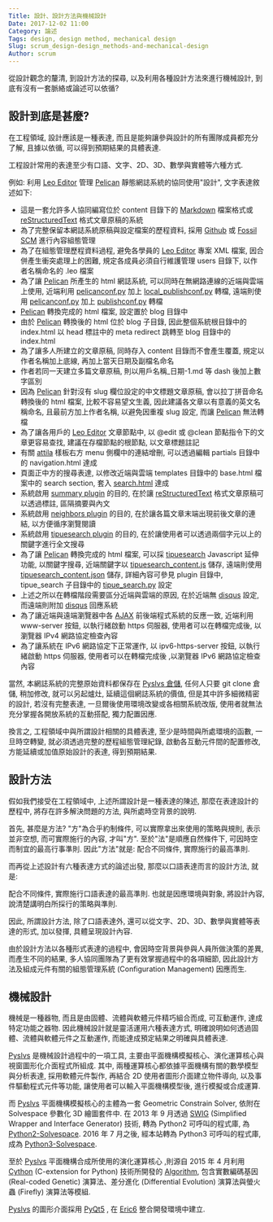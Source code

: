 ```yaml
---
Title: 設計、設計方法與機械設計
Date: 2017-12-02 11:00
Category: 論述
Tags: design, design method, mechanical design
Slug: scrum_design-design_methods-and-mechanical-design
Author: scrum
---
```


從設計觀念的釐清, 到設計方法的探尋, 以及利用各種設計方法來進行機械設計, 到底有沒有一套脈絡或論述可以依循?

<!-- PELICAN_END_SUMMARY -->

設計到底是甚麼?
---

在工程領域, 設計應該是一種表達, 而且是能夠讓參與設計的所有團隊成員都充分了解, 且據以依循, 可以得到預期結果的具體表達.

工程設計常用的表達至少有口語、文字、2D、3D、數學與實體等六種方式.

例如: 利用 [Leo Editor] 管理 [Pelican] 靜態網誌系統的協同使用"設計", 文字表達敘述如下:

  *  這是一套允許多人協同編寫位於 content 目錄下的 [Markdown] 檔案格式或 [reStructuredText] 格式文章原稿的系統
  *  為了完整保留本網誌系統原稿與設定檔案的歷程資料, 採用 [Github] 或 [Fossil SCM] 進行內容組態管理
  *  為了在組態管理歷程資料過程, 避免各學員的 [Leo Editor] 專案 XML 檔案, 因合併產生衝突處理上的困難, 規定各成員必須自行維護管理 users 目錄下, 以作者名稱命名的 .leo 檔案
  *  為了讓 [Pelican] 所產生的 html 網誌系統, 可以同時在無網路連線的近端與雲端上使用, 近端利用 [pelicanconf.py] 加上 [local_publishconf.py] 轉檔, 遠端則使用 [pelicanconf.py] 加上 [publishconf.py] 轉檔
  *  [Pelican] 轉換完成的 html 檔案, 設定置於 blog 目錄中
  *  由於 [Pelican] 轉換後的 html 位於 blog 子目錄, 因此整個系統根目錄中的 index.html 以 head 標註中的 meta redirect 跳轉至 blog 目錄中的 index.html
  *  為了讓多人所建立的文章原稿, 同時存入 content 目錄而不會產生覆蓋, 規定以作者名稱加上底線, 再加上當天日期及副檔名命名
  *  作者若同一天建立多篇文章原稿, 則以用戶名稱_日期-1.md 等 dash 後加上數字區別
  *  因為 [Pelican] 針對沒有 slug 欄位設定的中文標題文章原稿, 會以拉丁拼音命名轉換後的 html 檔案, 比較不容易望文生義, 因此建議各文章以有意義的英文名稱命名, 且最前方加上作者名稱, 以避免因重複 slug 設定, 而讓 [Pelican] 無法轉檔
  *  為了讓各用戶的 [Leo Editor] 文章節點中, 以 @edit 或 @clean 節點指令下的文章更容易查找, 建議在存檔節點的根節點, 以文章標題註記
  *  有關 [attila] 樣板右方 menu 側欄中的連結增刪, 可以透過編輯 partials 目錄中的 navigation.html 達成
  *   頁面正中方的搜尋表達, 以修改近端與雲端 templates 目錄中的 base.html 檔案中的 search section, 套入 [search.html] 達成
  *  系統啟用 [summary plugin] 的目的, 在於讓 [reStructuredText] 格式文章原稿可以透過標註, 區隔摘要與內文
  *  系統啟用 [neighbors plugin] 的目的, 在於讓各篇文章末端出現前後文章的連結, 以方便循序瀏覽閱讀
  *  系統啟用 [tipuesearch plugin] 的目的, 在於讓使用者可以透過兩個字元以上的關鍵字進行全文搜尋
  *  為了讓 [Pelican] 轉換完成的 html 檔案, 可以採 [tipuesearch] Javascript 延伸功能, 以關鍵字搜尋, 近端關鍵字以 [tipuesearch_content.js] 儲存, 遠端則使用 [tipuesearch_content.json] 儲存, 詳細內容可參見 plugin 目錄中, tipue_search 子目錄中的 [tipue_search.py] 設定
  *  上述之所以在轉檔階段需要區分近端與雲端的原因, 在於近端無 [disqus] 設定, 而遠端則附加 [disqus] 回應系統
  *  為了讓近端與遠端瀏覽器中各 [AJAX] 前後端程式系統的反應一致, 近端利用 www-server 按鈕, 以執行緒啟動 https 伺服器, 使用者可以在轉檔完成後, 以瀏覽器 IPv4 網路協定檢查內容
  *  為了讓系統在 IPv6 網路協定下正常運作, 以 ipv6-https-server 按鈕, 以執行緒啟動 https 伺服器, 使用者可以在轉檔完成後 ,以瀏覽器 IPv6 網路協定檢查內容
  
當然, 本網誌系統的完整原始資料都保存在 [Pyslvs 倉儲], 任何人只要 git clone 倉儲, 稍加修改, 就可以另起爐灶, 延續這個網誌系統的價值, 但是其中許多細微精密的設計, 若沒有完整表達, 一旦爾後使用環境改變或各相關系統改版, 使用者就無法充分掌握各開放系統的互動搭配, 獨力配置因應.

換言之, 工程領域中與所謂設計相關的具體表達, 至少是時間與所處環境的函數, 一旦時空轉變, 就必須透過完整的歷程組態管理紀錄, 啟動各互動元件間的配置修改, 方能延續或加值原始設計的表達, 得到預期結果.

[Leo Editor]: http://leoeditor.com/
[pelicanconf.py]: https://github.com/pyslvs/pyslvs.github.io/blob/master/pelicanconf.py
[publishconf.py]: https://github.com/pyslvs/pyslvs.github.io/blob/master/publishconf.py
[local_publishconf.py]: https://github.com/pyslvs/pyslvs.github.io/blob/master/local_publishconf.py
[Pelican]: https://github.com/getpelican/pelican
[Markdown]: https://en.wikipedia.org/wiki/Markdown
[reStructuredText]: https://en.wikipedia.org/wiki/ReStructuredText
[Github]: https://github.com/
[Fossil SCM]: https://www.fossil-scm.org
[attila]: https://github.com/arulrajnet/attila
[AJAX]: https://en.wikipedia.org/wiki/Ajax_(programming)
[Pyslvs 倉儲]: https://github.com/pyslvs/pyslvs.github.io
[tipuesearch]: http://www.tipue.com/search/
[search.html]: https://github.com/pyslvs/pyslvs.github.io/blob/master/theme/attila/templates/search.html
[summary plugin]: https://github.com/getpelican/pelican-plugins/tree/master/summary
[neighbors plugin]: https://github.com/getpelican/pelican-plugins/tree/master/neighbors
[tipuesearch plugin]: https://github.com/getpelican/pelican-plugins/tree/master/tipue_search
[tipuesearch_content.js]: https://github.com/pyslvs/pyslvs.github.io/blob/master/blog/tipuesearch_content.js
[tipuesearch_content.json]: https://github.com/pyslvs/pyslvs.github.io/blob/master/blog/tipuesearch_content.json
[tipue_search.py]: https://github.com/pyslvs/pyslvs.github.io/blob/master/plugin/tipue_search/tipue_search.py
[disqus]: https://disqus.com/

設計方法
---

假如我們接受在工程領域中, 上述所謂設計是一種表達的陳述, 那麼在表達設計的歷程中, 將存在許多解決問題的方法, 與所處時空背景的說明.

首先, 甚麼是方法? "方"為合乎約制條件, 可以實際拿出來使用的策略與規則, 表示並非空想, 而可實際施行的內容, 才叫"方". 至於"法"是順應自然條件下, 可因時空而制宜的最高行事準則. 因此"方法"就是: 配合不同條件, 實際施行的最高準則.

而再從上述設計有六種表達方式的論述出發, 那麼以口語表達而言的設計方法, 就是:

配合不同條件, 實際施行口語表達的最高準則. 也就是因應環境與對象, 將設計內容, 說清楚講明白所採行的策略與準則.

因此, 所謂設計方法, 除了口語表達外, 還可以從文字、2D、3D、數學與實體等表達的形式, 加以發揮, 具體呈現設計內容.

由於設計方法以各種形式表達的過程中, 會因時空背景與參與人員所做決策的差異, 而產生不同的結果, 多人協同團隊為了更有效掌握過程中的各項細節, 因此設計方法及組成元件有關的組態管理系統 (Configuration Management) 因應而生.


機械設計
---

機械是一種器物, 而且是由固體、流體與軟體元件精巧組合而成, 可互動運作, 達成特定功能之器物. 因此機械設計就是靈活運用六種表達方式, 明確說明如何透過固體、流體與軟體元件之互動運作, 而能達成預定結果之明確與具體表達.

[Pyslvs] 是機械設計過程中的一項工具, 主要由平面機構模擬核心、演化運算核心與視窗圖形化介面程式所組成. 其中, 兩種運算核心都依據平面機構有關的數學模型與分析表達, 採用軟體元件製作, 再結合 2D 使用者圖形介面建立物件導向, 以及事件驅動程式元件等功能, 讓使用者可以輸入平面機構模型後, 進行模擬或合成運算.

而 [Pyslvs] 平面機構模擬核心的主體為一套 Geometric Constrain Solver, 依附在 Solvespace 參數化 3D 繪圖套件中. 在 2013 年 9 月透過 [SWIG] (Simplified Wrapper and Interface Generator) 技術, 轉為 Python2 可呼叫的程式庫, 為 [Python2-Solvespace]. 2016 年 7 月之後, 經本站轉為 Python3 可呼叫的程式庫, 成為 [Python3-Solvespace].

至於 [Pyslvs] 平面機構合成所使用的演化運算核心 ,則源自 2015 年 4 月利用 [Cython] (C-extension for Python) 技術所開發的 [Algorithm], 包含實數編碼基因 (Real-coded Genetic) 演算法、差分進化 (Differential Evolution) 演算法與螢火蟲 (Firefly) 演算法等模組.

[Pyslvs] 的圖形介面採用 [PyQt5] , 在 [Eric6] 整合開發環境中建立.

[SWIG]: http://www.swig.org/
[Cython]: http://cython.org/
[PyQt5]: https://www.riverbankcomputing.com/software/pyqt/intro
[Eric6]: https://eric-ide.python-projects.org
[Python2-Solvespace]: https://github.com/BBBSnowball/python-solvespace
[Python3-Solvespace]: https://github.com/KmolYuan/python-solvespace
[Algorithm]: https://github.com/kmollee/algorithm
[Pyslvs]: http://pyslvs.com